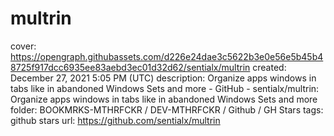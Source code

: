 # multrin

cover: https://opengraph.githubassets.com/d226e24dae3c5622b3e0e56e5b45b48725f917dcc6935ee83aebd3ec01d32d62/sentialx/multrin
created: December 27, 2021 5:05 PM (UTC)
description: Organize apps windows in tabs like in abandoned Windows Sets and more - GitHub - sentialx/multrin: Organize apps windows in tabs like in abandoned Windows Sets and more
folder: BOOKMRKS-MTHRFCKR / DEV-MTHRFCKR / Github / GH Stars
tags: github stars
url: https://github.com/sentialx/multrin